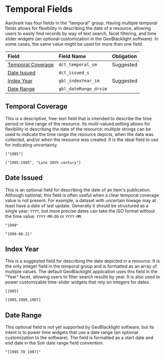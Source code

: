 # Temporal Fields

Aardvark has four fields in the "temporal" group. Having multiple temporal fields allows for flexibility in describing the date of a resource, allowing users to easily find records by way of text search, facet filtering, and time slider widgets (an optional customization in the GeoBlacklight software). In some cases, the same value might be used for more than one field.

| Field | Field Name | Obligation |
|:------|:-----------|:-----------|
| [Temporal Coverage](../ogm-aardvark/#temporal-coverage) | `dct_temporal_sm` | Suggested |
| [Date Issued](../ogm-aardvark/#date-issued)             | `dct_issued_s` ||
| [Index Year](../ogm-aardvark/#index-year)               | `gbl_indexYear_im` | Suggested |
| [Date Range](../ogm-aardvark/#date-range)               | `gbl_dateRange_drsim` ||


## Temporal Coverage
This is a descriptive, free-text field that is intended to describe the time period or time range of the resource. Its multi-valued setting allows for flexibility in describing the date of the resource: multiple strings can be used to indicate the time range the resource depicts, when the data was collected, and/or when the resource was created. It is the ideal field to use for indicating uncertainty.

```
["1985"]
```
```
["1985-1995", "Late 20th century"]
```

## Date Issued
This is an optional field for describing the date of an item's publication. Although optional, this field is often useful when a clear temporal coverage value is not present. For example, a dataset with uncertain lineage may at least have a date of last update. Generally it should be structured as a single year: `YYYY`, but more precise dates can take the ISO format without the time value: `YYYY-MM-DD` or `YYYY-MM`.

```
"1999"
```
```
"1999-08-21"
```

## Index Year
This is a suggested field for describing the date depicted in a resource. It is the only integer field in the temporal group and is formatted as an array of multiple values. The default GeoBlacklight application uses this field in the "Year" facet, allowing users to filter search results by year. It is also used to power customizable time-slider widgets that rely on integers for dates.

```
[1985]
```
```
[1985,1986,1987]
```

## Date Range
This optional field is not yet supported by GeoBlacklight software, but its intent is to power time widgets that use a date range (an optional customization to the software). The field is formatted as a start date and end date in the Solr date range field convention.

```
"[1985 TO 1987]"
```
